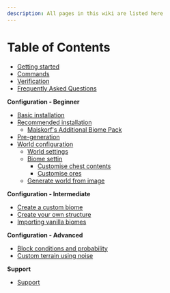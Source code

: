 ```yaml
---
description: All pages in this wiki are listed here
---
```


# Table of Contents

* [Getting started](https://docs.dynamic-bytes.com/)
* [Commands](https://docs.dynamic-bytes.com/commands)
* [Verification](https://docs.dynamic-bytes.com/verification)
* [Frequently Asked Questions](https://docs.dynamic-bytes.com/frequently-asked-questions)

**Configuration - Beginner**

* [Basic installation](https://docs.dynamic-bytes.com/beginner/basic-installation)
* [Recommended installation](https://docs.dynamic-bytes.com/beginner/recommended-installation)
  * [Maiskorf's Additional Biome Pack](https://docs.dynamic-bytes.com/beginner/recommended-installation/maiskorfs-additional-biome-pack)
* [Pre-generation](https://docs.dynamic-bytes.com/beginner/pre-generation)
* [World configuration](https://docs.dynamic-bytes.com/beginner/world-configuration)
  * [World settings](https://docs.dynamic-bytes.com/beginner/world-settings)
  * [Biome settin](https://docs.dynamic-bytes.com/beginner/biome-settings)
    * [Customise chest contents](https://docs.dynamic-bytes.com/beginner/world-configuration/biome-settings/customise-chests)
    * [Customise ores](https://docs.dynamic-bytes.com/beginner/customise-ores)
  * [Generate world from image](https://docs.dynamic-bytes.com/beginner/generate-world-from-image)

**Configuration - Intermediate**

* [Create a custom biome](https://docs.dynamic-bytes.com/intermediate/create-biome)
* [Create your own structure](https://docs.dynamic-bytes.com/intermediate/create-structure)
* [Importing vanilla biomes](https://docs.dynamic-bytes.com/intermediate/vanilla-biomes)

**Configuration - Advanced**

* [Block conditions and probability](https://docs.dynamic-bytes.com/advanced/block-conditions-and-probability)
* [Custom terrain using noise](https://docs.dynamic-bytes.com/advanced/custom-terrain-using-noise)

**Support**

* [Support](https://discord.gg/Jq3ecb3)

